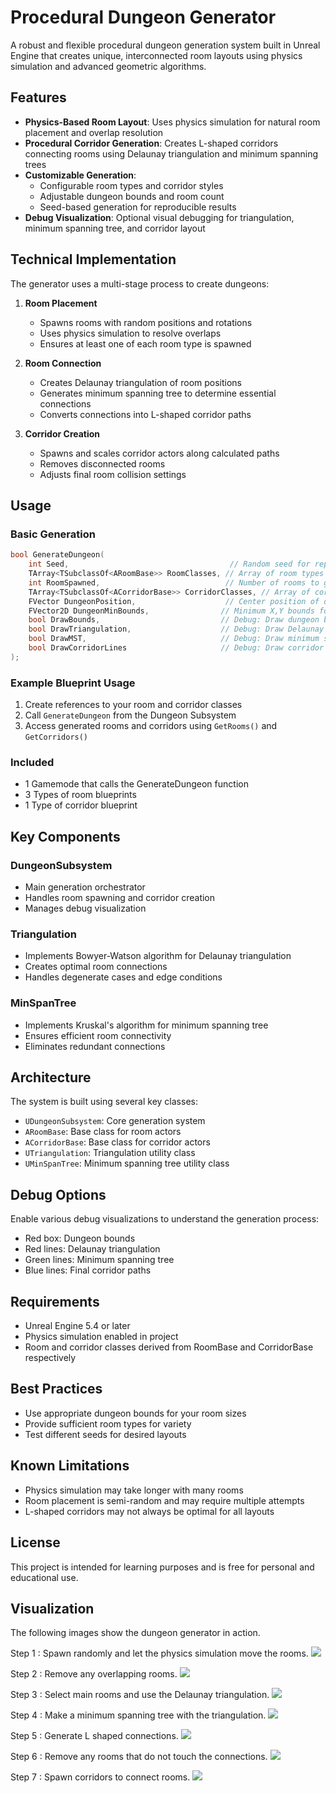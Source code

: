 # Procedural Dungeon Generator

A robust and flexible procedural dungeon generation system built in Unreal Engine that creates unique, interconnected room layouts using physics simulation and advanced geometric algorithms.

## Features

- **Physics-Based Room Layout**: Uses physics simulation for natural room placement and overlap resolution
- **Procedural Corridor Generation**: Creates L-shaped corridors connecting rooms using Delaunay triangulation and minimum spanning trees
- **Customizable Generation**: 
  - Configurable room types and corridor styles
  - Adjustable dungeon bounds and room count
  - Seed-based generation for reproducible results
- **Debug Visualization**: Optional visual debugging for triangulation, minimum spanning tree, and corridor layout

## Technical Implementation

The generator uses a multi-stage process to create dungeons:

1. **Room Placement**
   - Spawns rooms with random positions and rotations
   - Uses physics simulation to resolve overlaps
   - Ensures at least one of each room type is spawned

2. **Room Connection**
   - Creates Delaunay triangulation of room positions
   - Generates minimum spanning tree to determine essential connections
   - Converts connections into L-shaped corridor paths

3. **Corridor Creation**
   - Spawns and scales corridor actors along calculated paths
   - Removes disconnected rooms
   - Adjusts final room collision settings

## Usage

### Basic Generation

```cpp
bool GenerateDungeon(
    int Seed,                                    // Random seed for reproducible generation
    TArray<TSubclassOf<ARoomBase>> RoomClasses, // Array of room types
    int RoomSpawned,                            // Number of rooms to generate
    TArray<TSubclassOf<ACorridorBase>> CorridorClasses, // Array of corridor types
    FVector DungeonPosition,                    // Center position of dungeon
    FVector2D DungeonMinBounds,                // Minimum X,Y bounds for room placement
    bool DrawBounds,                           // Debug: Draw dungeon bounds
    bool DrawTriangulation,                    // Debug: Draw Delaunay triangulation
    bool DrawMST,                              // Debug: Draw minimum spanning tree
    bool DrawCorridorLines                     // Debug: Draw corridor paths
);
```

### Example Blueprint Usage

1. Create references to your room and corridor classes
2. Call `GenerateDungeon` from the Dungeon Subsystem
3. Access generated rooms and corridors using `GetRooms()` and `GetCorridors()`

### Included

- 1 Gamemode that calls the GenerateDungeon function
- 3 Types of room blueprints
- 1 Type of corridor blueprint

## Key Components

### DungeonSubsystem
- Main generation orchestrator
- Handles room spawning and corridor creation
- Manages debug visualization

### Triangulation
- Implements Bowyer-Watson algorithm for Delaunay triangulation
- Creates optimal room connections
- Handles degenerate cases and edge conditions

### MinSpanTree
- Implements Kruskal's algorithm for minimum spanning tree
- Ensures efficient room connectivity
- Eliminates redundant connections

## Architecture

The system is built using several key classes:

- `UDungeonSubsystem`: Core generation system
- `ARoomBase`: Base class for room actors
- `ACorridorBase`: Base class for corridor actors
- `UTriangulation`: Triangulation utility class
- `UMinSpanTree`: Minimum spanning tree utility class

## Debug Options

Enable various debug visualizations to understand the generation process:

- Red box: Dungeon bounds
- Red lines: Delaunay triangulation
- Green lines: Minimum spanning tree
- Blue lines: Final corridor paths

## Requirements

- Unreal Engine 5.4 or later
- Physics simulation enabled in project
- Room and corridor classes derived from RoomBase and CorridorBase respectively

## Best Practices

   - Use appropriate dungeon bounds for your room sizes
   - Provide sufficient room types for variety
   - Test different seeds for desired layouts

## Known Limitations

- Physics simulation may take longer with many rooms
- Room placement is semi-random and may require multiple attempts
- L-shaped corridors may not always be optimal for all layouts

## License

This project is intended for learning purposes and is free for personal and educational use.

## Visualization

The following images show the dungeon generator in action.

Step 1 : Spawn randomly and let the physics simulation move the rooms.
![](ReadMeContent/Physics.gif)

Step 2 : Remove any overlapping rooms.
![](ReadMeContent/RemoveOverlap.png)

Step 3 : Select main rooms and use the Delaunay triangulation.
![](ReadMeContent/Triangulate.png)

Step 4 : Make a minimum spanning tree with the triangulation.
![](ReadMeContent/SpanningTree.png)

Step 5 : Generate L shaped connections.
![](ReadMeContent/CorridorLines.png)

Step 6 : Remove any rooms that do not touch the connections.
![](ReadMeContent/RemoveInaccessible.png)

Step 7 : Spawn corridors to connect rooms.
![](ReadMeContent/AddCorridors.png)
